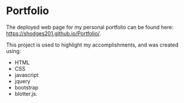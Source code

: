# Portfolio

The deployed web page for my personal portfolio can be found here: https://shodges201.github.io/Portfolio/.

This project is used to highlight my accomplishments, and was created using:

* HTML 
* CSS 
* javascript 
* jquery
* bootstrap 
* blotter.js.
